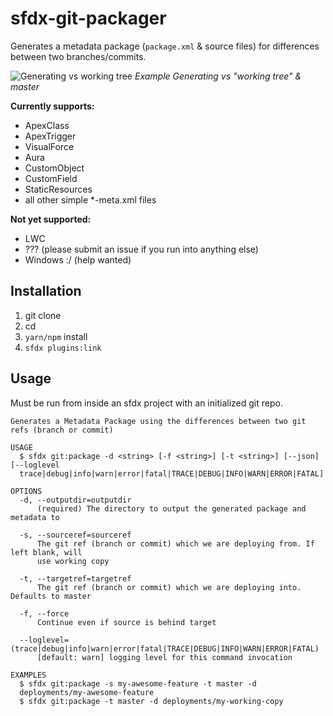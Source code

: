 # sfdx-git-packager

Generates a metadata package (`package.xml` & source files) for differences between two branches/commits.  

![Generating vs working tree](https://user-images.githubusercontent.com/5217568/65200914-e587ed80-da45-11e9-917d-a63a3c91b29f.gif)
*Example Generating vs "working tree" & master*

**Currently supports:**

- ApexClass
- ApexTrigger
- VisualForce
- Aura
- CustomObject
- CustomField
- StaticResources
- all other simple *-meta.xml files

**Not yet supported:**

- LWC
- ??? (please submit an issue if you run into anything else)
- Windows :/ (help wanted)

## Installation

1. git clone
1. cd
1. `yarn/npm` install
1. `sfdx plugins:link`

## Usage 

Must be run from inside an sfdx project with an initialized git repo.

```
Generates a Metadata Package using the differences between two git refs (branch or commit)

USAGE
  $ sfdx git:package -d <string> [-f <string>] [-t <string>] [--json] [--loglevel 
  trace|debug|info|warn|error|fatal|TRACE|DEBUG|INFO|WARN|ERROR|FATAL]

OPTIONS
  -d, --outputdir=outputdir
      (required) The directory to output the generated package and metadata to

  -s, --sourceref=sourceref
      The git ref (branch or commit) which we are deploying from. If left blank, will 
      use working copy

  -t, --targetref=targetref
      The git ref (branch or commit) which we are deploying into. Defaults to master

  -f, --force
      Continue even if source is behind target

  --loglevel=(trace|debug|info|warn|error|fatal|TRACE|DEBUG|INFO|WARN|ERROR|FATAL)
      [default: warn] logging level for this command invocation

EXAMPLES
  $ sfdx git:package -s my-awesome-feature -t master -d 
  deployments/my-awesome-feature
  $ sfdx git:package -t master -d deployments/my-working-copy
```
